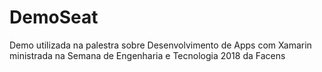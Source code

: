 # DemoSeat
Demo utilizada na palestra sobre Desenvolvimento de Apps com Xamarin ministrada na Semana de Engenharia e Tecnologia 2018 da Facens 
